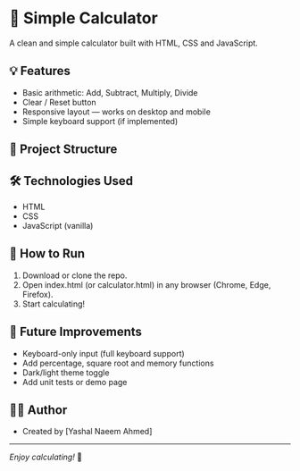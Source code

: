  # 🧮 Simple Calculator

A clean and simple calculator built with HTML, CSS and JavaScript. 

## 💡 Features
- Basic arithmetic: Add, Subtract, Multiply, Divide
- Clear / Reset button
- Responsive layout — works on desktop and mobile
- Simple keyboard support (if implemented)

## 📂 Project Structure

## 🛠️ Technologies Used
- HTML 
- CSS
- JavaScript (vanilla)

## 🚀 How to Run
1. Download or clone the repo.  
2. Open index.html (or calculator.html) in any browser (Chrome, Edge, Firefox).  
3. Start calculating!

## 🔧 Future Improvements
- Keyboard-only input (full keyboard support)  
- Add percentage, square root and memory functions  
- Dark/light theme toggle  
- Add unit tests or demo page

## 🙋‍♀️ Author
- Created by [Yashal Naeem Ahmed]

---

*Enjoy calculating!* 🧮
